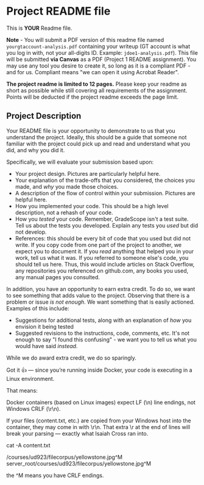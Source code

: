 # Project README file

This is **YOUR** Readme file.

**Note** - You will submit a PDF version of this readme file named `yourgtaccount-analysis.pdf` containing
your writeup (GT account is what you log in with, not your all-digits ID. Example: `jdoe1-analysis.pdf`).
This file will be submitted **via Canvas** as a PDF (Project 1 README assignment). You may use any tool you
desire to create it, so long as it is a compliant PDF - and for us. Compliant means "we
can open it using Acrobat Reader".

**The project readme is limited to 12 pages.** Please keep your readme as short as possible
while still covering all requirements of the assignment. Points will be deducted if the project
readme exceeds the page limit.

## Project Description

Your README file is your opportunity to demonstrate to us that you understand the project. Ideally, this
should be a guide that someone not familiar with the project could pick up and read and understand
what you did, and why you did it.

Specifically, we will evaluate your submission based upon:

- Your project design. Pictures are particularly helpful here.
- Your explanation of the trade-offs that you considered, the choices you made, and _why_ you made those choices.
- A description of the flow of control within your submission. Pictures are helpful here.
- How you implemented your code. This should be a high level description, not a rehash of your code.
- How you _tested_ your code. Remember, GradeScope isn't a test suite. Tell us about the tests you developed.
  Explain any tests you _used_ but did not develop.
- References: this should be every bit of code that you used but did not write. If you copy code from
  one part of the project to another, we expect you to document it. If you _read_ anything that helped you
  in your work, tell us what it was. If you referred to someone else's code, you should tell us here.
  Thus, this would include articles on Stack Overflow, any repositories you referenced on github.com, any
  books you used, any manual pages you consulted.

In addition, you have an opportunity to earn extra credit. To do so, we want to see something that
adds value to the project. Observing that there is a problem or issue _is not enough_. We want
something that is easily actioned. Examples of this include:

- Suggestions for additional tests, along with an explanation of _how_ you envision it being tested
- Suggested revisions to the instructions, code, comments, etc. It's not enough to say "I found
  this confusing" - we want you to tell us what you would have said _instead_.

While we do award extra credit, we do so sparingly.

Got it 👍 — since you’re running inside Docker, your code is executing in a Linux environment.

That means:

Docker containers (based on Linux images) expect LF (\n) line endings, not Windows CRLF (\r\n).

If your files (content.txt, etc.) are copied from your Windows host into the container, they may come in with \r\n. That extra \r at the end of lines will break your parsing — exactly what Isaiah Cross ran into.

cat -A content.txt

/courses/ud923/filecorpus/yellowstone.jpg^M server_root/courses/ud923/filecorpus/yellowstone.jpg^M

the ^M means you have CRLF endings.
